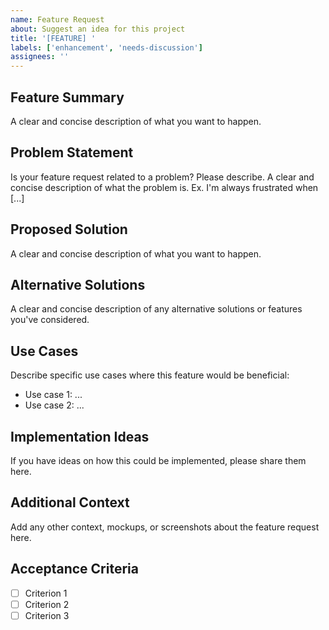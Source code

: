 ```yaml
---
name: Feature Request
about: Suggest an idea for this project
title: '[FEATURE] '
labels: ['enhancement', 'needs-discussion']
assignees: ''
---
```


## Feature Summary
A clear and concise description of what you want to happen.

## Problem Statement
Is your feature request related to a problem? Please describe.
A clear and concise description of what the problem is. Ex. I'm always frustrated when [...]

## Proposed Solution
A clear and concise description of what you want to happen.

## Alternative Solutions
A clear and concise description of any alternative solutions or features you've considered.

## Use Cases
Describe specific use cases where this feature would be beneficial:
- Use case 1: ...
- Use case 2: ...

## Implementation Ideas
If you have ideas on how this could be implemented, please share them here.

## Additional Context
Add any other context, mockups, or screenshots about the feature request here.

## Acceptance Criteria
- [ ] Criterion 1
- [ ] Criterion 2
- [ ] Criterion 3